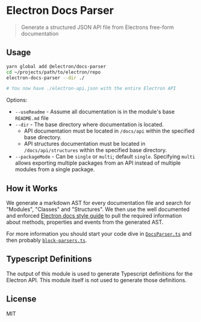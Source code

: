 # Electron Docs Parser

> Generate a structured JSON API file from Electrons free-form documentation

## Usage

```bash
yarn global add @electron/docs-parser
cd ~/projects/path/to/electron/repo
electron-docs-parser --dir ./

# You now have ./electron-api.json with the entire Electron API
```

Options:
* `--useReadme` - Assume all documentation is in the module's base `README.md` file 
* `--dir` - The base directory where documentation is located.
  * API documentation must be located in `/docs/api` within the specified base directory.
  * API structures documentation must be located in `/docs/api/structures` within the specified base directory.
* `--packageMode` - Can be `single` or `multi`; default `single`. Specifying `multi` allows exporting multiple packages from an API instead of multiple modules from a single package.

## How it Works

We generate a markdown AST for every documentation file and search for
"Modules", "Classes" and "Structures".  We then use the well documented
and enforced [Electron docs style guide](https://github.com/electron/electron/blob/master/docs/styleguide.md) to pull the required information
about methods, properties and events from the generated AST.

For more information you should start your code dive in
[`DocsParser.ts`](src/DocsParser.ts) and then probably
[`block-parsers.ts`](src/block-parsers.ts).

## Typescript Definitions

The output of this module is used to generate Typescript definitions for
the Electron API.  This module itself is not used to generate those
definitions.

## License

MIT
